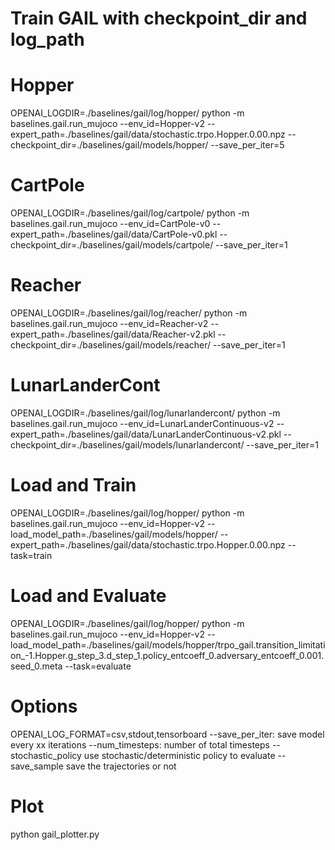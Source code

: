 # Train GAIL with checkpoint_dir and log_path

# Hopper
OPENAI_LOGDIR=./baselines/gail/log/hopper/ python -m baselines.gail.run_mujoco --env_id=Hopper-v2 --expert_path=./baselines/gail/data/stochastic.trpo.Hopper.0.00.npz --checkpoint_dir=./baselines/gail/models/hopper/ --save_per_iter=5

# CartPole
OPENAI_LOGDIR=./baselines/gail/log/cartpole/ python -m baselines.gail.run_mujoco --env_id=CartPole-v0 --expert_path=./baselines/gail/data/CartPole-v0.pkl --checkpoint_dir=./baselines/gail/models/cartpole/ --save_per_iter=1

# Reacher
OPENAI_LOGDIR=./baselines/gail/log/reacher/ python -m baselines.gail.run_mujoco --env_id=Reacher-v2 --expert_path=./baselines/gail/data/Reacher-v2.pkl --checkpoint_dir=./baselines/gail/models/reacher/ --save_per_iter=1

# LunarLanderCont
OPENAI_LOGDIR=./baselines/gail/log/lunarlandercont/ python -m baselines.gail.run_mujoco --env_id=LunarLanderContinuous-v2 --expert_path=./baselines/gail/data/LunarLanderContinuous-v2.pkl --checkpoint_dir=./baselines/gail/models/lunarlandercont/ --save_per_iter=1

# Load and Train
OPENAI_LOGDIR=./baselines/gail/log/hopper/ python -m baselines.gail.run_mujoco --env_id=Hopper-v2 --load_model_path=./baselines/gail/models/hopper/ --expert_path=./baselines/gail/data/stochastic.trpo.Hopper.0.00.npz --task=train

# Load and Evaluate
OPENAI_LOGDIR=./baselines/gail/log/hopper/ python -m baselines.gail.run_mujoco --env_id=Hopper-v2 --load_model_path=./baselines/gail/models/hopper/trpo_gail.transition_limitation_-1.Hopper.g_step_3.d_step_1.policy_entcoeff_0.adversary_entcoeff_0.001.seed_0.meta --task=evaluate

# Options
OPENAI_LOG_FORMAT=csv,stdout,tensorboard
--save_per_iter: save model every xx iterations
--num_timesteps: number of total timesteps
--stochastic_policy   use stochastic/deterministic policy to evaluate
--save_sample         save the trajectories or not


# Plot
python gail_plotter.py